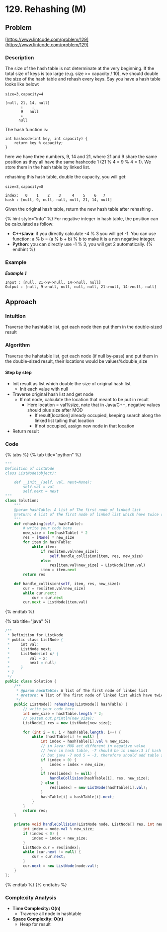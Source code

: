 # 129. Rehashing \(M\)

## Problem

[https://www.lintcode.com/problem/129](https://www.lintcode.com/problem/129)

### Description 

The size of the hash table is not determinate at the very beginning. If the total size of keys is too large \(e.g. size &gt;= capacity / 10\), we should double the size of the hash table and rehash every keys. Say you have a hash table looks like below:

`size=3`, `capacity=4`

```text
[null, 21, 14, null]
       ↓    ↓
       9   null
       ↓
      null
```

The hash function is:

```text
int hashcode(int key, int capacity) {
    return key % capacity;
}
```

here we have three numbers, 9, 14 and 21, where 21 and 9 share the same position as they all have the same hashcode 1 \(21 % 4 = 9 % 4 = 1\). We store them in the hash table by linked list.

rehashing this hash table, double the capacity, you will get:

`size=3`, `capacity=8`

```text
index:   0    1    2    3     4    5    6   7
hash : [null, 9, null, null, null, 21, 14, null]
```

Given the original hash table, return the new hash table after rehashing .

{% hint style="info" %}
For negative integer in hash table, the position can be calculated as follow:

* **C++/Java**: if you directly calculate -4 % 3 you will get -1. You can use function: a % b = \(a % b + b\) % b to make it is a non negative integer.
* **Python**: you can directly use -1 % 3, you will get 2 automatically.
{% endhint %}

### Example

_**Example 1**_

```text
Input : [null, 21->9->null, 14->null, null]
Output : [null, 9->null, null, null, null, 21->null, 14->null, null]
```

## Approach 

### Intuition 

Traverse the hashtable list, get each node then put them in the double-sized result

### Algorithm

Traverse the hahstable list, get each node \(if null by-pass\) and put them in the double-sized result, their locations would be values%double\_size

#### Step by step

* Init result as list which double the size of original hash list
  * Init each value with null
* Traverse original hash list and get node
  * If not node, calculate the location that meant to be put in result
    * Here location = val%size, note that in Java/C++, negative values should plus size after MOD
      * If result\[location\] already occupied, keeping search along the linked list tailing that location
      * If not occupied, assign new node in that location
* Return result

### Code

{% tabs %}
{% tab title="python" %}
```python
"""
Definition of ListNode
class ListNode(object):

    def __init__(self, val, next=None):
        self.val = val
        self.next = next
"""
class Solution:
    """
    @param hashTable: A list of The first node of linked list
    @return: A list of The first node of linked list which have twice size
    """
    def rehashing(self, hashTable):
        # write your code here
        new_size = len(hashTable) * 2
        res = [None] * new_size
        for item in hashTable:
            while item:
                if res[item.val%new_size]:
                    self.handle_collision(item, res, new_size)
                else:
                    res[item.val%new_size] = ListNode(item.val)
                item = item.next
        return res
    
    def handle_collision(self, item, res, new_size):
        cur = res[item.val%new_size]
        while cur.next:
            cur = cur.next
        cur.next = ListNode(item.val)
```
{% endtab %}

{% tab title="java" %}
```java
/**
 * Definition for ListNode
 * public class ListNode {
 *     int val;
 *     ListNode next;
 *     ListNode(int x) {
 *         val = x;
 *         next = null;
 *     }
 * }
 */
public class Solution {
    /**
     * @param hashTable: A list of The first node of linked list
     * @return: A list of The first node of linked list which have twice size
     */    
    public ListNode[] rehashing(ListNode[] hashTable) {
        // write your code here
        int new_size = hashTable.length * 2;
        // System.out.println(new_size);
        ListNode[] res = new ListNode[new_size];
        
        for (int i = 0; i < hashTable.length; i++) {
            while (hashTable[i] != null) {
                int index = hashTable[i].val % new_size;
                // in Java: MOD act different in negative value
                // here in hash table, -7 should be in index:3 if hash table size = 5
                // but java -7 mod 5 = -3, therefore should add table size to let it = 3
                if (index < 0) {
                    index = index + new_size;
                }
                if (res[index] != null) {
                    handleCollision(hashTable[i], res, new_size);
                } else {
                    res[index] = new ListNode(hashTable[i].val);
                }
                hashTable[i] = hashTable[i].next;
            } 
        }
        return res;
    }

    private void handleCollision(ListNode node, ListNode[] res, int new_size) {
        int index = node.val % new_size;
        if (index < 0) {
            index = index + new_size;
        }
        ListNode cur = res[index];
        while (cur.next != null) {
            cur = cur.next;
        }
        cur.next = new ListNode(node.val);
    }
};
```
{% endtab %}
{% endtabs %}

### Complexity Analysis

* **Time Complexity: O\(n\)**
  * Traverse all node in hashtable 
* **Space Complexity: O\(n\)**
  * Heap for result

